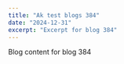 ```yaml
---
title: "Ak test blogs 384"
date: "2024-12-31"
excerpt: "Excerpt for blog 384"
---
```


Blog content for blog 384